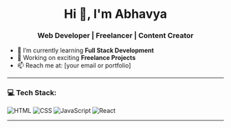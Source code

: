 <h1 align="center">Hi 👋, I'm Abhavya</h1>
<h3 align="center">Web Developer | Freelancer | Content Creator</h3>

- 🌱 I’m currently learning **Full Stack Development**
- 🔭 Working on exciting **Freelance Projects**
- 📫 Reach me at: [your email or portfolio]

---

### 💻 Tech Stack:
![HTML](https://img.shields.io/badge/HTML5-E34F26?logo=html5&logoColor=white)
![CSS](https://img.shields.io/badge/CSS3-1572B6?logo=css3&logoColor=white)
![JavaScript](https://img.shields.io/badge/JavaScript-F7DF1E?logo=javascript&logoColor=black)
![React](https://img.shields.io/badge/React-20232A?logo=react&logoColor=61DAFB)

---

